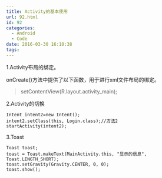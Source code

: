 ```yaml
---
title: Activity的基本使用
url: 92.html
id: 92
categories:
  - Android
  - Code
date: 2016-03-30 16:10:38
tags:
---
```


1.Activity布局的绑定。

onCreate()方法中提供了以下函数，用于进行xml文件布局的绑定。

>setContentView(R.layout.activity_main);

2.Activity的切换
```
Intent intent2=new Intent();
intent2.setClass(this, Login.class);//方法2
startActivity(intent2);
```
3.Toast
```
Toast toast;
toast = Toast.makeText(MainActivity.this, "显示的信息", Toast.LENGTH_SHORT);
toast.setGravity(Gravity.CENTER, 0, 0);
toast.show();
```